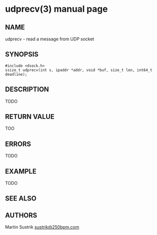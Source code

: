 # udprecv(3) manual page

## NAME

udprecv - read a message from UDP socket

## SYNOPSIS

```
#include <dsock.h>
ssize_t udprecv(int s, ipaddr *addr, void *buf, size_t len, int64_t deadline);
```

## DESCRIPTION

TODO

## RETURN VALUE

TOO

## ERRORS

TODO

## EXAMPLE

TODO

## SEE ALSO

## AUTHORS

Martin Sustrik <sustrik@250bpm.com>

